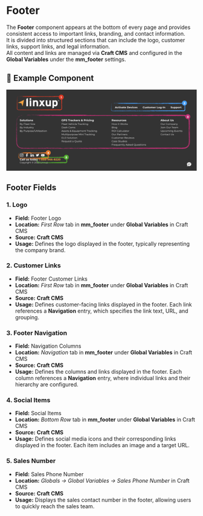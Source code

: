 # Footer

The **Footer** component appears at the bottom of every page and provides consistent access to important links, branding, and contact information.  
It is divided into structured sections that can include the logo, customer links, support links, and legal information.  
All content and links are managed via **Craft CMS** and configured in the **Global Variables** under the **mm_footer** settings.

## 🎯 Example Component

![Example of header component](../../static/img/footer.jpeg)

## Footer Fields

### 1. Logo

- **Field:** Footer Logo
- **Location:** _First Row_ tab in **mm_footer** under **Global Variables** in Craft CMS
- **Source:** **Craft CMS**
- **Usage:** Defines the logo displayed in the footer, typically representing the company brand.

### 2. Customer Links

- **Field:** Footer Customer Links
- **Location:** _First Row_ tab in **mm_footer** under **Global Variables** in Craft CMS
- **Source:** **Craft CMS**
- **Usage:** Defines customer-facing links displayed in the footer. Each link references a **Navigation** entry, which specifies the link text, URL, and grouping.

### 3. Footer Navigation

- **Field:** Navigation Columns
- **Location:** _Navigation_ tab in **mm_footer** under **Global Variables** in Craft CMS
- **Source:** **Craft CMS**
- **Usage:** Defines the columns and links displayed in the footer. Each column references a **Navigation** entry, where individual links and their hierarchy are configured.

### 4. Social Items

- **Field:** Social Items
- **Location:** _Bottom Row_ tab in **mm_footer** under **Global Variables** in Craft CMS
- **Source:** **Craft CMS**
- **Usage:** Defines social media icons and their corresponding links displayed in the footer. Each item includes an image and a target URL.

### 5. Sales Number

- **Field:** Sales Phone Number
- **Location:** _Globals → Global Variables → Sales Phone Number_ in Craft CMS
- **Source:** **Craft CMS**
- **Usage:** Displays the sales contact number in the footer, allowing users to quickly reach the sales team.
